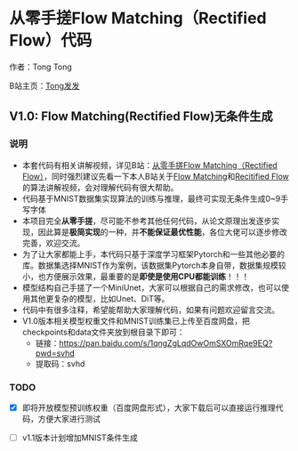 # 从零手搓Flow Matching（Rectified Flow）代码
作者：Tong Tong 

B站主页：[Tong发发](https://space.bilibili.com/323109608)

## V1.0: Flow Matching(Rectified Flow)无条件生成

### 说明

* 本套代码有相关讲解视频，详见B站：[从零手搓Flow Matching（Rectified Flow）](https://www.bilibili.com/video/BV1Sjv4ezEDN/)，同时强烈建议先看一下本人B站关于[Flow Matching](https://www.bilibili.com/video/BV1Wv3xeNEds/)和[Recitified Flow](https://www.bilibili.com/video/BV19m421G7W8/)的算法讲解视频，会对理解代码有很大帮助。
* 代码基于MNIST数据集实现算法的训练与推理，最终可实现无条件生成0~9手写字体
* 本项目完全**从零手搓**，尽可能不参考其他任何代码，从论文原理出发逐步实现，因此算是**极简实现**的一种，并**不能保证最优性能**，各位大佬可以逐步修改完善，欢迎交流。
* 为了让大家都能上手，本代码只基于深度学习框架Pytorch和一些其他必要的库。数据集选择MNIST作为案例，该数据集Pytorch本身自带，数据集规模较小，也方便展示效果，最重要的是**即使是使用CPU都能训练**！！！
* 模型结构自己手搓了一个MiniUnet，大家可以根据自己的需求修改，也可以使用其他更复杂的模型，比如Unet、DiT等。
* 代码中有很多注释，希望能帮助大家理解代码，如果有问题欢迎留言交流。
* V1.0版本相关模型权重文件和MNIST训练集已上传至百度网盘，把checkpoints和data文件夹放到根目录下即可：
    * 链接：https://pan.baidu.com/s/1qngZgLqdOwOmSXOmRqe9EQ?pwd=svhd 
    * 提取码：svhd  

### TODO
- [x] 即将开放模型预训练权重（百度网盘形式），大家下载后可以直接运行推理代码，方便大家进行测试
- [ ] v1.1版本计划增加MNIST条件生成 

